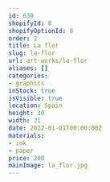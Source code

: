 ```yaml
---
id: 630
shopifyId: 0
shopifyOptionId: 0
order: 2
title: La flor
slug: la-flor
url: art-works/la-flor
aliases: []
categories:
- graphics
inStock: true
isVisible: true
location: Spain
height: 30
width: 21
date: 2022-01-01T00:00:00Z
materials:
- ink
- paper
price: 200
mainImage: la_flor.jpg
---
```

